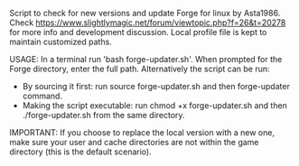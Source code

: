 Script to check for new versions and update Forge for linux by Asta1986.
Check https://www.slightlymagic.net/forum/viewtopic.php?f=26&t=20278 for more info and development discussion.
Local profile file is kept to maintain customized paths.

USAGE: In a terminal run 'bash forge-updater.sh'. When prompted for the Forge directory, enter the full path.
Alternatively the script can be run:
- By sourcing it first: run source forge-updater.sh and then forge-updater command.
- Making the script executable: run chmod +x forge-updater.sh and then ./forge-updater.sh from the same directory.

IMPORTANT: If you choose to replace the local version with a new one, make sure your user and cache
directories are not within the game directory (this is the default scenario).
